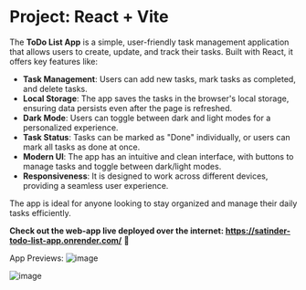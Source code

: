 # Project: React + Vite

The **ToDo List App** is a simple, user-friendly task management application that allows users to create, update, and track their tasks. Built with React, it offers key features like:

- **Task Management**: Users can add new tasks, mark tasks as completed, and delete tasks.
- **Local Storage**: The app saves the tasks in the browser's local storage, ensuring data persists even after the page is refreshed.
- **Dark Mode**: Users can toggle between dark and light modes for a personalized experience.
- **Task Status**: Tasks can be marked as "Done" individually, or users can mark all tasks as done at once.
- **Modern UI**: The app has an intuitive and clean interface, with buttons to manage tasks and toggle between dark/light modes.
- **Responsiveness**: It is designed to work across different devices, providing a seamless user experience.

The app is ideal for anyone looking to stay organized and manage their daily tasks efficiently.

**Check out the web-app live deployed over the internet: https://satinder-todo-list-app.onrender.com/** 🚀

App Previews:
![image](https://github.com/user-attachments/assets/dfd0b308-6fc1-4ad9-9ac8-33da4745a22f)

![image](https://github.com/user-attachments/assets/49968738-f95b-4576-81c2-7afa15ee103c)


